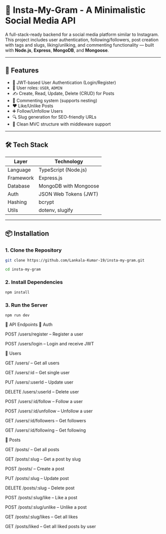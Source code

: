 # 📸 Insta-My-Gram - A Minimalistic Social Media API

A full-stack-ready backend for a social media platform similar to Instagram. This project includes user authentication, following/followers, post creation with tags and slugs, liking/unliking, and commenting functionality — built with **Node.js**, **Express**, **MongoDB**, and **Mongoose**.

---

## 🚀 Features

- 🔐 JWT-based User Authentication (Login/Register)
- 👥 User roles: `USER`, `ADMIN`
- ✍️ Create, Read, Update, Delete (CRUD) for Posts
- 💬 Commenting system (supports nesting)
- ❤️ Like/Unlike Posts
- ➕ Follow/Unfollow Users
- 🔍 Slug generation for SEO-friendly URLs
- 📁 Clean MVC structure with middleware support

---

## 🛠 Tech Stack

| Layer      | Technology              |
|------------|--------------------------|
| Language   | TypeScript (Node.js)     |
| Framework  | Express.js               |
| Database   | MongoDB with Mongoose    |
| Auth       | JSON Web Tokens (JWT)    |
| Hashing    | bcrypt                   |
| Utils      | dotenv, slugify          |

---

## 📦 Installation

### 1. Clone the Repository

```bash
git clone https://github.com/Lankala-Kumar-19/insta-my-gram.git

cd insta-my-gram
```
### 2. Install Dependencies

```bash
npm install
```
### 3. Run the Server
```
npm run dev

```


🧪 API Endpoints
🔐 Auth

POST /users/register – Register a user

POST /users/login – Login and receive JWT

👤 Users

GET /users/ – Get all users

GET /users/:id – Get single user

PUT /users/:userId – Update user

DELETE /users/:userId – Delete user

POST /users/:id/follow – Follow a user

POST /users/:id/unfollow – Unfollow a user

GET /users/:id/followers – Get followers

GET /users/:id/following – Get following

📝 Posts

GET /posts/ – Get all posts

GET /posts/:slug – Get a post by slug

POST /posts/ – Create a post

PUT /posts/:slug – Update post

DELETE /posts/:slug – Delete post

POST /posts/:slug/like – Like a post

POST /posts/:slug/unlike – Unlike a post

GET /posts/:slug/likes – Get all likes

GET /posts/liked – Get all liked posts by user


















